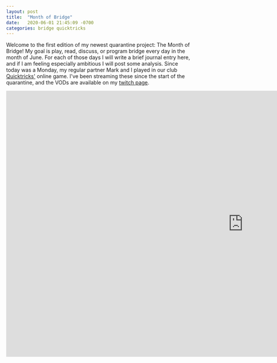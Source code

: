 ```yaml
---
layout: post
title:  "Month of Bridge"
date:   2020-06-01 21:45:09 -0700
categories: bridge quicktricks
---
```


Welcome to the first edition of my newest quarantine project: The Month of Bridge! My goal is play, read, discuss, or program bridge every day in the month of June. For each of those days I will write a brief journal entry here, and if I am feeling especially ambitious I will post some analysis. Since today was a Monday, my regular partner Mark and I played in our club [Quicktricks'](https://www.quicktricks.org/) online game. I've been streaming these since the start of the quarantine, and the VODs are available on my [twitch page](https://www.twitch.tv/forax1769).

<iframe
    src="https://player.twitch.tv/?video=v638760462&parent=forrestrice.com&autoplay=false"
    height="720"
    width="1280"
    frameborder="0"
    scrolling="no"
    allowfullscreen="true">
</iframe>
